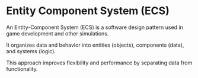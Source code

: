 # Entity Component System (ECS)

An Entity-Component System (ECS) is a software design pattern used in game
development and other simulations.

It organizes data and behavior into entities (objects), components (data), and
systems (logic).

This approach improves flexibility and performance by separating data from
functionality.